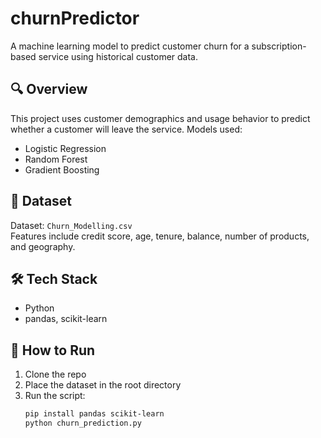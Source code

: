 # churnPredictor

A machine learning model to predict customer churn for a subscription-based service using historical customer data.

## 🔍 Overview
This project uses customer demographics and usage behavior to predict whether a customer will leave the service. Models used:
- Logistic Regression
- Random Forest
- Gradient Boosting

## 📁 Dataset
Dataset: `Churn_Modelling.csv`  
Features include credit score, age, tenure, balance, number of products, and geography.

## 🛠️ Tech Stack
- Python
- pandas, scikit-learn

## 🚀 How to Run
1. Clone the repo
2. Place the dataset in the root directory
3. Run the script:
   ```bash
   pip install pandas scikit-learn
   python churn_prediction.py
